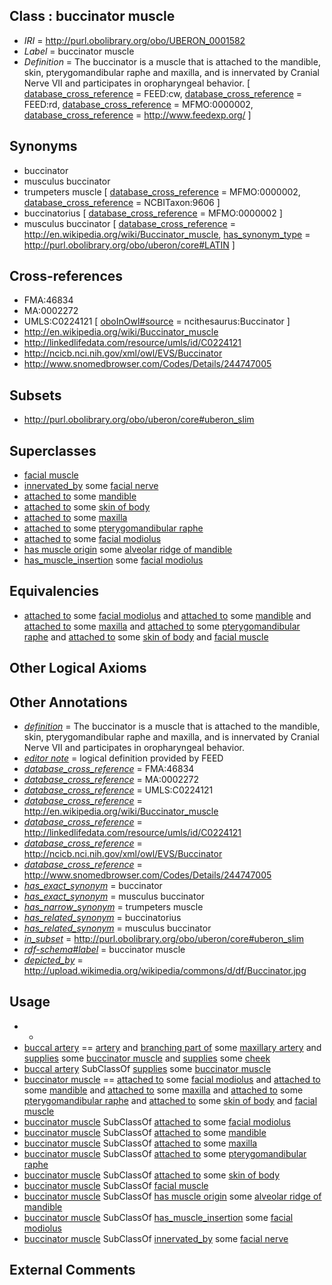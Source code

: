 
## Class : buccinator muscle

 * *IRI* = http://purl.obolibrary.org/obo/UBERON_0001582
 * *Label* = buccinator muscle
 * *Definition* = The buccinator is a muscle that is attached to the mandible, skin, pterygomandibular raphe and maxilla, and is innervated by Cranial Nerve VII and participates in oropharyngeal behavior. [ [database_cross_reference](../../ef/oboInOwl#hasDbXref.md) = FEED:cw, [database_cross_reference](../../ef/oboInOwl#hasDbXref.md) = FEED:rd, [database_cross_reference](../../ef/oboInOwl#hasDbXref.md) = MFMO:0000002, [database_cross_reference](../../ef/oboInOwl#hasDbXref.md) = http://www.feedexp.org/ ]

## Synonyms

 * buccinator
 * musculus buccinator
 * trumpeters muscle [ [database_cross_reference](../../ef/oboInOwl#hasDbXref.md) = MFMO:0000002, [database_cross_reference](../../ef/oboInOwl#hasDbXref.md) = NCBITaxon:9606 ]
 * buccinatorius [ [database_cross_reference](../../ef/oboInOwl#hasDbXref.md) = MFMO:0000002 ]
 * musculus buccinator [ [database_cross_reference](../../ef/oboInOwl#hasDbXref.md) = http://en.wikipedia.org/wiki/Buccinator_muscle, [has_synonym_type](../../pe/oboInOwl#hasSynonymType.md) = http://purl.obolibrary.org/obo/uberon/core#LATIN ]

## Cross-references

 * FMA:46834
 * MA:0002272
 * UMLS:C0224121 [ [oboInOwl#source](../../ce/oboInOwl#source.md) = ncithesaurus:Buccinator ]
 * http://en.wikipedia.org/wiki/Buccinator_muscle
 * http://linkedlifedata.com/resource/umls/id/C0224121
 * http://ncicb.nci.nih.gov/xml/owl/EVS/Buccinator
 * http://www.snomedbrowser.com/Codes/Details/244747005

## Subsets

 * http://purl.obolibrary.org/obo/uberon/core#uberon_slim

## Superclasses

 * [facial muscle](../../UBERON/77/UBERON_0001577.md)
 * [innervated_by](../../RO/05/RO_0002005.md) some [facial nerve](../../UBERON/47/UBERON_0001647.md)
 * [attached to](../../RO/71/RO_0002371.md) some [mandible](../../UBERON/84/UBERON_0001684.md)
 * [attached to](../../RO/71/RO_0002371.md) some [skin of body](../../UBERON/97/UBERON_0002097.md)
 * [attached to](../../RO/71/RO_0002371.md) some [maxilla](../../UBERON/97/UBERON_0002397.md)
 * [attached to](../../RO/71/RO_0002371.md) some [pterygomandibular raphe](../../UBERON/49/UBERON_0011349.md)
 * [attached to](../../RO/71/RO_0002371.md) some [facial modiolus](../../UBERON/86/UBERON_0011386.md)
 * [has muscle origin](../../RO/72/RO_0002372.md) some [alveolar ridge of mandible](../../UBERON/28/UBERON_0004528.md)
 * [has_muscle_insertion](../../RO/73/RO_0002373.md) some [facial modiolus](../../UBERON/86/UBERON_0011386.md)

## Equivalencies

 * [attached to](../../RO/71/RO_0002371.md) some [facial modiolus](../../UBERON/86/UBERON_0011386.md) and [attached to](../../RO/71/RO_0002371.md) some [mandible](../../UBERON/84/UBERON_0001684.md) and [attached to](../../RO/71/RO_0002371.md) some [maxilla](../../UBERON/97/UBERON_0002397.md) and [attached to](../../RO/71/RO_0002371.md) some [pterygomandibular raphe](../../UBERON/49/UBERON_0011349.md) and [attached to](../../RO/71/RO_0002371.md) some [skin of body](../../UBERON/97/UBERON_0002097.md) and [facial muscle](../../UBERON/77/UBERON_0001577.md)

## Other Logical Axioms


## Other Annotations

 * *[definition](../../IAO/15/IAO_0000115.md)* = The buccinator is a muscle that is attached to the mandible, skin, pterygomandibular raphe and maxilla, and is innervated by Cranial Nerve VII and participates in oropharyngeal behavior.
 * *[editor note](../../IAO/16/IAO_0000116.md)* = logical definition provided by FEED
 * *[database_cross_reference](../../ef/oboInOwl#hasDbXref.md)* = FMA:46834
 * *[database_cross_reference](../../ef/oboInOwl#hasDbXref.md)* = MA:0002272
 * *[database_cross_reference](../../ef/oboInOwl#hasDbXref.md)* = UMLS:C0224121
 * *[database_cross_reference](../../ef/oboInOwl#hasDbXref.md)* = http://en.wikipedia.org/wiki/Buccinator_muscle
 * *[database_cross_reference](../../ef/oboInOwl#hasDbXref.md)* = http://linkedlifedata.com/resource/umls/id/C0224121
 * *[database_cross_reference](../../ef/oboInOwl#hasDbXref.md)* = http://ncicb.nci.nih.gov/xml/owl/EVS/Buccinator
 * *[database_cross_reference](../../ef/oboInOwl#hasDbXref.md)* = http://www.snomedbrowser.com/Codes/Details/244747005
 * *[has_exact_synonym](../../ym/oboInOwl#hasExactSynonym.md)* = buccinator
 * *[has_exact_synonym](../../ym/oboInOwl#hasExactSynonym.md)* = musculus buccinator
 * *[has_narrow_synonym](../../ym/oboInOwl#hasNarrowSynonym.md)* = trumpeters muscle
 * *[has_related_synonym](../../ym/oboInOwl#hasRelatedSynonym.md)* = buccinatorius
 * *[has_related_synonym](../../ym/oboInOwl#hasRelatedSynonym.md)* = musculus buccinator
 * *[in_subset](../../et/oboInOwl#inSubset.md)* = http://purl.obolibrary.org/obo/uberon/core#uberon_slim
 * *[rdf-schema#label](../../el/rdf-schema#label.md)* = buccinator muscle
 * *[depicted_by](../../depicted/by/depicted_by.md)* = http://upload.wikimedia.org/wikipedia/commons/d/df/Buccinator.jpg

## Usage

 * -
 * [buccal artery](../../UBERON/18/UBERON_0001618.md) == [artery](../../UBERON/37/UBERON_0001637.md) and [branching part of](../../RO/80/RO_0002380.md) some [maxillary artery](../../UBERON/16/UBERON_0001616.md) and [supplies](../../RO/78/RO_0002178.md) some [buccinator muscle](../../UBERON/82/UBERON_0001582.md) and [supplies](../../RO/78/RO_0002178.md) some [cheek](../../UBERON/67/UBERON_0001567.md)
 * [buccal artery](../../UBERON/18/UBERON_0001618.md) SubClassOf [supplies](../../RO/78/RO_0002178.md) some [buccinator muscle](../../UBERON/82/UBERON_0001582.md)
 * [buccinator muscle](../../UBERON/82/UBERON_0001582.md) == [attached to](../../RO/71/RO_0002371.md) some [facial modiolus](../../UBERON/86/UBERON_0011386.md) and [attached to](../../RO/71/RO_0002371.md) some [mandible](../../UBERON/84/UBERON_0001684.md) and [attached to](../../RO/71/RO_0002371.md) some [maxilla](../../UBERON/97/UBERON_0002397.md) and [attached to](../../RO/71/RO_0002371.md) some [pterygomandibular raphe](../../UBERON/49/UBERON_0011349.md) and [attached to](../../RO/71/RO_0002371.md) some [skin of body](../../UBERON/97/UBERON_0002097.md) and [facial muscle](../../UBERON/77/UBERON_0001577.md)
 * [buccinator muscle](../../UBERON/82/UBERON_0001582.md) SubClassOf [attached to](../../RO/71/RO_0002371.md) some [facial modiolus](../../UBERON/86/UBERON_0011386.md)
 * [buccinator muscle](../../UBERON/82/UBERON_0001582.md) SubClassOf [attached to](../../RO/71/RO_0002371.md) some [mandible](../../UBERON/84/UBERON_0001684.md)
 * [buccinator muscle](../../UBERON/82/UBERON_0001582.md) SubClassOf [attached to](../../RO/71/RO_0002371.md) some [maxilla](../../UBERON/97/UBERON_0002397.md)
 * [buccinator muscle](../../UBERON/82/UBERON_0001582.md) SubClassOf [attached to](../../RO/71/RO_0002371.md) some [pterygomandibular raphe](../../UBERON/49/UBERON_0011349.md)
 * [buccinator muscle](../../UBERON/82/UBERON_0001582.md) SubClassOf [attached to](../../RO/71/RO_0002371.md) some [skin of body](../../UBERON/97/UBERON_0002097.md)
 * [buccinator muscle](../../UBERON/82/UBERON_0001582.md) SubClassOf [facial muscle](../../UBERON/77/UBERON_0001577.md)
 * [buccinator muscle](../../UBERON/82/UBERON_0001582.md) SubClassOf [has muscle origin](../../RO/72/RO_0002372.md) some [alveolar ridge of mandible](../../UBERON/28/UBERON_0004528.md)
 * [buccinator muscle](../../UBERON/82/UBERON_0001582.md) SubClassOf [has_muscle_insertion](../../RO/73/RO_0002373.md) some [facial modiolus](../../UBERON/86/UBERON_0011386.md)
 * [buccinator muscle](../../UBERON/82/UBERON_0001582.md) SubClassOf [innervated_by](../../RO/05/RO_0002005.md) some [facial nerve](../../UBERON/47/UBERON_0001647.md)

## External Comments

